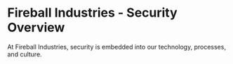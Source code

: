 # Fireball Industries - Security Overview

At Fireball Industries, security is embedded into our technology, processes, and culture.

